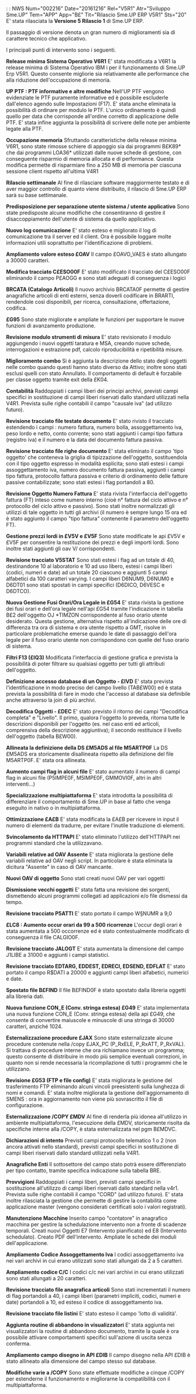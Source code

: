  :  : NWS Num="002216" Date="20161216" Rel="V5R1" Atr="Sviluppo Sme.UP" Tem="APP" App="B£" Tit="Rilascio Sme.UP ERP V5R1" Sts="20"
E' stata rilasciata la <b>Versione 5 Rilascio 1</b> di Sme.UP ERP.

Il passaggio di versione denota un gran numero di miglioramenti sia di carattere tecnico che applicativo.

I principali punti di intervento sono i seguenti.

<b>Release minima Sistema Operativo V6R1</b>
E' stata modificata a V6R1 la release minima di Sistema Operativo IBM i per il  funzionamento di Sme.UP Erp V5R1.
Questo consente migliorie sia relativamente alle performance che alla riduzione  dell'occupazione di memoria.

<b>UP PTF :  PTF informative e altre modifiche</b>
Nell'UP PTF vengono evidenziate le PTF puramente informative ed è possibile escluderle dall'elenco agendo sulle Impostazioni (F17).
E' stata anche eliminata la possibilità di ordinare per modulo le PTF.
L'unico ordinamento è quindi quello  per data  che corrisponde all'ordine corretto di applicazione delle PTF.
E' stata infine aggiunta la possibilità di scrivere delle note per ambiente legate alla PTF.

<b>Occupazione memoria</b>
Sfruttando caratteristiche della release minima V6R1, sono state rimosse schiere di appoggio sia dai programmi B£K89* che dai programmi LOA36* utilizzati dalle nuove schede di gestione,  con conseguente risparmio di memoria allocata e di performance.
Questa modifica permette di risparmiare fino a 250 MB di memoria per ciascuna sessione client rispetto all'ultima V4R1

<b>Rilascio settimanale</b>
Al fine di rilasciare software maggiormente testato e di aver maggior controllo di quanto viene distribuito, il rilascio di Sme.UP ERP sarà su base settimanale.

<b>Predisposizione per separazione utente sistema / utente applicativo</b> Sono state predisposte alcune modifiche che consentiranno di gestire il disaccoppiamento dell'utente di sistema da quello applicativo.

<b>Nuovo log comunicazione</b>
E' stato esteso e migliorato il log di comunicazione tra il server ed il client.
Ora è possibile loggare molte informazioni utili soprattutto per l'identificazione di problemi.

<b>Ampliamento valore esteso £OAV</b>
Il campo £OAVO_VAES è stato allungato a 30000 caratteri.

<b>Modifica tracciato C£ESO00F</b>
E' stato modificato il tracciato del C£ESO00F eliminando il campo P£AOGG e sono stati adeguati di conseguenza i logici

<b>BRCATA (Catalogo Articoli)</b>
Il nuovo archivio BRCATA0F permette di gestire anagrafiche articoli di enti esterni, senza doverli codificare in BRARTI, rendendole così disponibili, per ricerca, consultazione, offertazione, codifica.

<b>£G95</b>
Sono state migliorate e ampliate le funzioni per supportare le nuove funzioni di  avanzamento produzione.

<b>Revisione modulo strumenti di misura</b>
E' stato revisionato il modulo aggiungendo i nuovi oggetti taratura e MSA, creando nuove schede, interrogazioni e estrazione pdf, calcolo riproducibilità e ripetibilità misure.

<b>Miglioramento combo</b>
Si è aggiunta la descrizione dello stato degli oggetti nelle combo quando questi hanno  stato diverso da Attivo; inoltre sono stati esclusi quelli con stato Annullato.
Il comportamento di default è forzabile per classe oggetto tramite exit della £K04.

<b>Contabilità</b>
Raddoppiati i campi liberi dei principi archivi, previsti campi specifici in sostituzione di campi liberi riservati dallo standard utilizzati nella V4R1. Prevista sulle righe contabili il campo "causale iva" (ad utilizzo futuro).

<b>Revisione tracciato file testate documento</b>
E' stato rivisto il tracciato estendendo i campi :  numero fattura, numero bolla, assoggettamento iva, peso lordo e netto, conto corrente; sono stati aggiunti i  campi tipo fattura
(registro iva) e il numero e la data del documento fattura passiva.

<b>Revisione tracciato file righe documento</b>
E' stata eliminato il campo 'tipo oggetto' che conteneva la griglia di tipizzazione dell'oggetto, sostituendola con il tipo oggetto espresso in modalità esplicita; sono stati estesi i campi assoggettamento iva, numero documento fattura passiva, aggiunti i campi tipo fattura, protocollo fattura passiva e criterio di ordinamento delle fatture passive contabilizzate; sono stati estesi i flag portandoli a 80.

<b>Revisione Oggetto Numero Fattura</b>
E' stata rivista l'interfaccia dell'oggetto fattura (FT) inteso come numero interno  (cioè n° fattura del ciclo attivo e n° protocollo del ciclo attivo e passivo).
Sono stati inoltre normalizzati gli utilizzi di tale oggetto in tutti gli archivi  (il numero è sempre lungo 15 ora ed è stato aggiunto il campo "tipo fattura" contenente  il parametro dell'oggetto FT).

<b>Gestione prezzi lordi in £V5V e £V5F</b>
Sono state modificate le api £V5V e £V5F per consentire la restituzione dei prezzi  e degli importi lordi. Sono inoltre stati aggiunti gli oav V/ corrispondenti.

<b>Revisione tracciato V5STAT</b>
Sono stati estesi i flag ad un totale di 40, destinandone 10 al laboratorio e 10 ad uso libero, estesi i campi liberi (codici, numeri e date) ad un totale 20 ciascuno e aggiunti 5 campi alfabetici da 100 caratteri varying.
I campi liberi D6NUM9, D6NUM0 e D6DT01 sono stati spostati in campi specifici (D6DICO,  D6VESC e D6DTCO).

<b>Nuova Gestione Fusi Orari/Ora Legale in £G54</b>
E' stata rivista la gestione dei fusi orari e dell'ora legale nell'api £G54 tramite l'indicazione in tabella B£2 dell'oggetto OJ *TIMZON corrispondente al fuso orario utente desiderato.
Questa gestione, alternativa rispetto all'indicazione delle ore di differenza tra ora di sistema e ora utente rispetto a GMT, risolve in particolare problematiche emerse quando le date di passaggio dell'ora legale per il fuso orario utente non corrispondono con quelle del fuso orario di sistema.

<b>Filtri F13 (£IQ3)</b>
Modificata l'interfaccia di gestione grafica e prevista la possibilità di poter filtrare  su qualsiasi oggetto per tutti gli attributi dell'oggetto.

<b>Definizione accesso database di un Oggetto - £IVD</b>
E' stata prevista l'identificazione in modo preciso del campo livello (TAB£W00) ed è stata prevista la possibilità di fare in modo che l'accesso al database sia definibile anche attraverso la join di più archivi.

<b>Decodifica Oggetti - £DEC</b>
E' stato previsto il ritorno dei campi "Decodifica completa" e "Livello".
Il primo, qualora l'oggetto lo preveda, ritorna tutte le descrizioni disponibili per l'oggetto (es. nel caso enti ed articoli, comprensiva della descrizione aggiuntiva); il secondo restituisce il livello dell'oggetto (tabella B£W00).

<b>Allineata la definizione della DS £M5ADS al file M5ARTP0F</b>
La DS £M5ADS era storicamente disallineata rispetto alla definizione del file M5ARTP0F.
E' stata ora allineata.

<b>Aumento campi flag in alcuni file</b>
E' stato aumentato il numero di campi flag in alcuni file (P5IMPE0F, M5IMPE0F, GMMOVI0F,  altri in altri interventi...)

<b>Specializzazione multipiattaforma</b>
E' stata introdotta la possibilità di differenziare il comportamento di Sme.UP in base al fatto che venga eseguito in nativo o in multipiattaforma.

<b>Ottimizzazione £A£B</b>
E' stata modificata la £A£B per ricevere in input il numero di elementi da tradurre, per  evitare l'inutile traduzione di elementi.

<b>Svincolamento da HTTPAPI</b>
E' stato eliminato l'utilizzo dell'HTTPAPI nei programmi standard che la utilizzavano.

<b>Variabili relative ad OAV Assente</b>
E' stata migliorata la gestione delle variabili relative ad OAV negli script.
In particolare è stata eliminata la dicitura "Assente" in caso di OAV mancante.

<b>Nuovi OAV di oggetto</b>
Sono stati creati nuovi OAV per vari oggetti

<b>Dismissione vecchi oggetti</b>
E' stata fatta una revisione dei sorgenti, dismettendo alcuni programmi collegati ad applicazioni e/o file dismessi da tempo.

<b>Revisione tracciato P5ATTI</b>
E' stato portato il campo W§NUMR a 9,0

<b>£LC8 :  Aumento occur orari da 99 a 500 ricorrenze</b>
L'occur degli orari è stata aumentata a 500 occorrenze ed è stato contestualmente modificato di conseguenza il file CALGIO0F.

<b>Revisione tracciato JALOGT</b>
E' stata aumentata la dimensione del campo J1LIBE a 31000 e aggiunti i campi statistici.

<b>Revisione tracciato EDTARG, EDDEST, EDRECI, EDSEND, EDFLAT</b>
E' stato portato il campo R$DATI a 20000 e aggiunti campi liberi alfabetici, numerici e date.

<b>Spostato file B£FIND</b>
Il file B£FIND0F è stato spostato dalla libreria oggetti alla libreria dati.

<b>Nuova funzione CON_E (Conv. stringa estesa) £G49</b>
E' stata implementata una nuova funzione CON_E (Conv. stringa estesa) della api £G49,  che consente di convertire maiuscole  e minuscole di una stringa di 30000 caratteri,  anziché 1024.

<b>Esternalizzazione procedure £JAX</b>
Sono state esternalizzate alcune procedure contenute nella /copy £JAX_PC  (P_RxELE, P_RxATT, P_RxVAL).
Si trattava di procedure interne che ora richiamano invece un programma;  questo consente di distribuire in modo più semplice eventuali correzioni,  in quanto non si rende necessaria la ricompilazione di tutti i programmi che  le utilizzano.

<b>Revisione £G53 (FTP e file config)</b>
E' stata migliorata le gestione del trasferimento FTP eliminando alcuni vincoli preesistenti sulla lunghezza di nomi e comandi. E' stata inoltre migliorata la gestione dell'aggiornamento di SMENS :  ora in aggiornamento non viene più sovrascritto il file di configurazione.

<b>Esternalizzazione /COPY £MDV</b>
Al fine di renderla più idonea all'utilizzo in ambiente multipiattaforma, l'esecuzione  della £MDV,
storicamente risolta da specifiche interne alla /COPY, è stata esternalizzata nel pgm B£MDVC.

<b>Dichiarazioni di intento</b>
Previsti campi protocollo telematico 1 o 2 (non ancora attivati nello standard),  previsti campi specifici in sostituzione di campi liberi riservati dallo standard utilizzati nella V4R1.

<b>Anagrafiche Enti</b>
Il sottosettore del campo stato potrà essere differenziato per tipo contatto, tramite specifica indicazione sulla tabella BRE.

<b>Provvigioni</b>
Raddoppiati i campi liberi, previsti campi specifici in sostituzione all'utilizzo di campi liberi riservati dallo standard nella v4r1. Prevista sulle righe contabili il campo "CORD"  (ad utilizzo futuro). E' stata inoltre rilasciata la gestione che permette di gestire la contabilità come applicazione master (vengono considerati certificati solo i valori registrati).

<b>Manutenzione Macchine</b>
Inserito campo "contatore" in anagrafico macchina per gestire la schedulazione intervento non a fronte di scadenze temporali.
Creati nuovi Oggetti E7 (Intervento pianificato) ed E8 (Intervento schedulato).
Creato PDF dell'intervento. Ampliate le schede dei moduli dell'applicazione.

<b>Ampliamento Codice Assoggettamento Iva</b>
I codici assoggettamento iva nei vari archivi in cui erano utilizzati sono stati  allungati da 2 a 5 caratteri.

<b>Ampliamento codice C/C</b>
I codici c/c nei vari archivi in cui erano utilizzati sono stati allungati a 20 caratteri.

<b>Revisione tracciato file anagrafica articoli</b>
Sono stati incrementati il numero di flag portandoli a 40, i campi liberi (parametri impliciti, codici, numeri e date) portandoli a 10, ed esteso il codice di assoggettamento iva.

<b>Revisione tracciato file listini</b>
E' stato esteso il campo 'lotto di validità'.

<b>Aggiunta routine di abbandono in visualizzatori</b>
E' stata aggiunta nei visualizzatori la routine di abbandono documento, tramite la quale  è ora possibile attivare comportamenti specifici sull'azione di uscita senza conferma.

<b>Ampliamento campo disegno in API £DIB</b>
Il campo disegno nella API £DIB è stato allineato alla dimensione del campo stesso sul database.

<b>Modifiche varie a /COPY</b>
Sono state effettuate modifiche a cinque /COPY per estenderne il funzionamento e migliorarne la compatibilità con il multipiattaforma.
